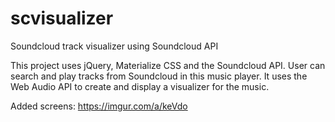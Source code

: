 # scvisualizer
Soundcloud track visualizer using Soundcloud API

This project uses jQuery, Materialize CSS and the Soundcloud API. 
User can search and play tracks from Soundcloud in this music player.
It uses the Web Audio API to create and display a visualizer for the music.

Added screens: 
https://imgur.com/a/keVdo

